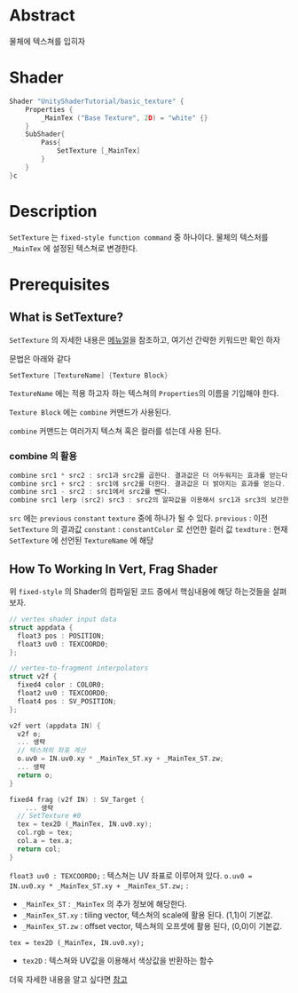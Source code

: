 # Abstract

물체에 텍스쳐를 입히자

# Shader

```c
Shader "UnityShaderTutorial/basic_texture" {
    Properties {
        _MainTex ("Base Texture", 2D) = "white" {}
    }
	SubShader{
		Pass{
			SetTexture [_MainTex]
		}
	}
}c
```

# Description

`SetTexture` 는 `fixed-style function command` 중 하나이다. 물체의 텍스처를 `_MainTex` 에 설정된 텍스쳐로 변경한다.

# Prerequisites

## What is SetTexture?

`SetTexture` 의 자세한 내용은 [메뉴얼](https://docs.unity3d.com/Manual/SL-SetTexture.html)을 참조하고, 여기선 간략한 키워드만 확인 하자

문법은 아래와 같다

```c
SetTexture [TextureName] {Texture Block}
```

`TextureName` 에는 적용 하고자 하는 텍스쳐의 `Properties`의 이름을 기입해야 한다.

`Texture Block` 에는 `combine` 커맨드가 사용된다.

`combine` 커맨드는 여러가지 텍스쳐 혹은 컬러를 섞는데 사용 된다.

### combine 의 활용

```c
combine src1 * src2 : src1과 src2를 곱한다. 결과값은 더 어두워지는 효과를 얻는다.
combine src1 + src2 : src1에 src2를 더한다. 결과값은 더 밝아지는 효과를 얻는다.
combine src1 - src2 : src1에서 src2를 뺀다.
combine src1 lerp (src2) src3 : src2의 알파값을 이용해서 src1과 src3의 보간한다.
```
`src` 에는 `previous` `constant` `texture` 중에 하나가 될 수 있다.
`previous` : 이전 `SetTexture` 의 결과값
`constant` : `constantColor` 로 선언한 컬러 값
`texdture` : 현재 `SetTexture` 에 선언된 `TextureName` 에 해당

## How To Working In Vert, Frag Shader

위 `fixed-style` 의 Shader의 컴파일된 코드 중에서 핵심내용에 해당 하는것들을 살펴보자.

```c
// vertex shader input data
struct appdata {
  float3 pos : POSITION;
  float3 uv0 : TEXCOORD0;
};

// vertex-to-fragment interpolators
struct v2f {
  fixed4 color : COLOR0;
  float2 uv0 : TEXCOORD0;
  float4 pos : SV_POSITION;
};

v2f vert (appdata IN) {
  v2f o;  
  ... 생략
  // 텍스쳐의 좌표 계산
  o.uv0 = IN.uv0.xy * _MainTex_ST.xy + _MainTex_ST.zw;  
  ... 생략
  return o;
}

fixed4 frag (v2f IN) : SV_Target {
	... 생략 
  // SetTexture #0
  tex = tex2D (_MainTex, IN.uv0.xy);
  col.rgb = tex;
  col.a = tex.a;  
  return col;
}

```
`float3 uv0 : TEXCOORD0;` : 텍스쳐는 UV 좌표로 이루어져 있다.
`o.uv0 = IN.uv0.xy * _MainTex_ST.xy + _MainTex_ST.zw;` : 
* `_MainTex_ST` : `_MainTex` 의 추가 정보에 해당한다. 
* `_MainTex_ST.xy` : tiling vector, 텍스쳐의 scale에 활용 된다. (1,1)이 기본값.
* `_MainTex_ST.zw` : offset vector, 텍스쳐의 오프셋에 활용 된다, (0,0)이 기본값.

`tex = tex2D (_MainTex, IN.uv0.xy);` 
* `tex2D` : 텍스쳐와 UV값을 이용해서 색상값을 반환하는 함수

더욱 자세한 내용을 알고 싶다면 [참고](https://catlikecoding.com/unity/tutorials/rendering/part-2/)
